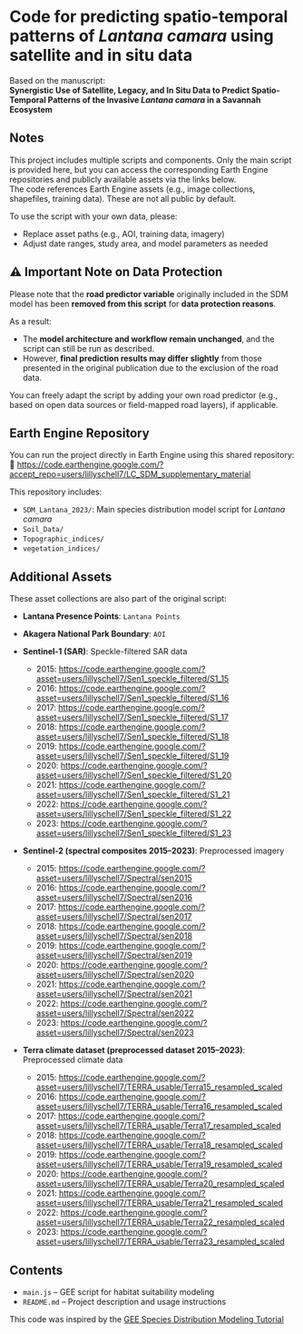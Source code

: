 # Code for predicting spatio-temporal patterns of *Lantana camara* using satellite and in situ data

Based on the manuscript:  
**Synergistic Use of Satellite, Legacy, and In Situ Data to Predict Spatio-Temporal Patterns of the Invasive *Lantana camara* in a Savannah Ecosystem**

## Notes  
This project includes multiple scripts and components. Only the main script is provided here, but you can access the corresponding Earth Engine repositories and publicly available assets via the links below.  
The code references Earth Engine assets (e.g., image collections, shapefiles, training data). These are not all public by default.

To use the script with your own data, please:
- Replace asset paths (e.g., AOI, training data, imagery)
- Adjust date ranges, study area, and model parameters as needed

## ⚠️ Important Note on Data Protection

Please note that the **road predictor variable** originally included in the SDM model has been **removed from this script** for **data protection reasons**.

As a result:
- The **model architecture and workflow remain unchanged**, and the script can still be run as described.
- However, **final prediction results may differ slightly** from those presented in the original publication due to the exclusion of the road data.

You can freely adapt the script by adding your own road predictor (e.g., based on open data sources or field-mapped road layers), if applicable.

## Earth Engine Repository  
You can run the project directly in Earth Engine using this shared repository:  
🔗 https://code.earthengine.google.com/?accept_repo=users/lillyschell7/LC_SDM_supplementary_material

This repository includes:
- `SDM_Lantana_2023/`: Main species distribution model script for *Lantana camara*
- `Soil_Data/`
- `Topographic_indices/`
- `vegetation_indices/`

## Additional Assets  
These asset collections are also part of the original script:

- **Lantana Presence Points**: `Lantana Points`  
- **Akagera National Park Boundary**: `AOI`  
- **Sentinel-1 (SAR)**: Speckle-filtered SAR data  
  - 2015: https://code.earthengine.google.com/?asset=users/lillyschell7/Sen1_speckle_filtered/S1_15
  - 2016: https://code.earthengine.google.com/?asset=users/lillyschell7/Sen1_speckle_filtered/S1_16
  - 2017: https://code.earthengine.google.com/?asset=users/lillyschell7/Sen1_speckle_filtered/S1_17
  - 2018: https://code.earthengine.google.com/?asset=users/lillyschell7/Sen1_speckle_filtered/S1_18
  - 2019: https://code.earthengine.google.com/?asset=users/lillyschell7/Sen1_speckle_filtered/S1_19
  - 2020: https://code.earthengine.google.com/?asset=users/lillyschell7/Sen1_speckle_filtered/S1_20
  - 2021: https://code.earthengine.google.com/?asset=users/lillyschell7/Sen1_speckle_filtered/S1_21
  - 2022: https://code.earthengine.google.com/?asset=users/lillyschell7/Sen1_speckle_filtered/S1_22
  - 2023: https://code.earthengine.google.com/?asset=users/lillyschell7/Sen1_speckle_filtered/S1_23
 
- **Sentinel-2 (spectral composites 2015–2023)**: Preprocessed imagery
  - 2015: https://code.earthengine.google.com/?asset=users/lillyschell7/Spectral/sen2015
  - 2016: https://code.earthengine.google.com/?asset=users/lillyschell7/Spectral/sen2016
  - 2017: https://code.earthengine.google.com/?asset=users/lillyschell7/Spectral/sen2017
  - 2018: https://code.earthengine.google.com/?asset=users/lillyschell7/Spectral/sen2018
  - 2019: https://code.earthengine.google.com/?asset=users/lillyschell7/Spectral/sen2019 
  - 2020: https://code.earthengine.google.com/?asset=users/lillyschell7/Spectral/sen2020
  - 2021: https://code.earthengine.google.com/?asset=users/lillyschell7/Spectral/sen2021
  - 2022: https://code.earthengine.google.com/?asset=users/lillyschell7/Spectral/sen2022
  - 2023: https://code.earthengine.google.com/?asset=users/lillyschell7/Spectral/sen2023
 
- **Terra climate dataset (preprocessed dataset 2015–2023)**: Preprocessed climate data
  - 2015: https://code.earthengine.google.com/?asset=users/lillyschell7/TERRA_usable/Terra15_resampled_scaled
  - 2016: https://code.earthengine.google.com/?asset=users/lillyschell7/TERRA_usable/Terra16_resampled_scaled
  - 2017: https://code.earthengine.google.com/?asset=users/lillyschell7/TERRA_usable/Terra17_resampled_scaled
  - 2018: https://code.earthengine.google.com/?asset=users/lillyschell7/TERRA_usable/Terra18_resampled_scaled
  - 2019: https://code.earthengine.google.com/?asset=users/lillyschell7/TERRA_usable/Terra19_resampled_scaled
  - 2020: https://code.earthengine.google.com/?asset=users/lillyschell7/TERRA_usable/Terra20_resampled_scaled
  - 2021: https://code.earthengine.google.com/?asset=users/lillyschell7/TERRA_usable/Terra21_resampled_scaled
  - 2022: https://code.earthengine.google.com/?asset=users/lillyschell7/TERRA_usable/Terra22_resampled_scaled
  - 2023: https://code.earthengine.google.com/?asset=users/lillyschell7/TERRA_usable/Terra23_resampled_scaled
 

## Contents
- `main.js` – GEE script for habitat suitability modeling  
- `README.md` – Project description and usage instructions




This code was inspired by the [GEE Species Distribution Modeling Tutorial](https://developers.google.com/earth-engine/tutorials/community/species-distribution-modeling)
